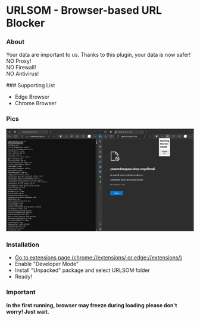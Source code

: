 # URLSOM - Browser-based URL Blocker
### About
<p>Your data are important to us. Thanks to this plugin, your data is now safer!
<br>
NO Proxy!<br>
NO Firewall!<br>
NO Antivirus!
</p>
### Supporting List
<ul>
<li>Edge Browser</li>
<li>Chrome Browser</li>
</ul>

### Pics
<img src="pic/demo.png" />

### Installation
<ul>
<li><a href="chrome://extensions/">Go to extensions page (chrome://extensions/ or edge://extensions/)</a></li>
<li>Enable "Developer Mode"</li>
<li>Install "Unpacked" package and select URLSOM folder</li>
<li>Ready!</li>
</ul>

### Important
<b>In the first running, browser may freeze during loading please don't worry! Just wait.</b>
